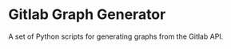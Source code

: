 Gitlab Graph Generator
======================

A set of Python scripts for generating graphs from the Gitlab API.
